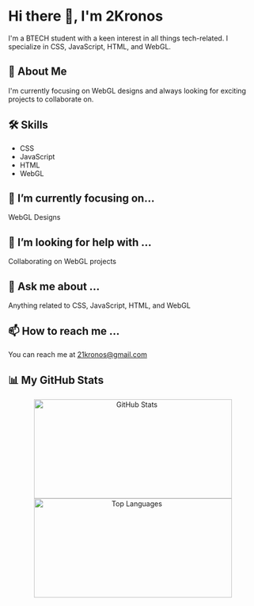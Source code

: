 # Hi there 👋, I'm 2Kronos

I'm a BTECH student with a keen interest in all things tech-related. I specialize in CSS, JavaScript, HTML, and WebGL.

## 🚀 About Me
I'm currently focusing on WebGL designs and always looking for exciting projects to collaborate on.

## 🛠 Skills
- CSS
- JavaScript
- HTML
- WebGL

## 🎯 I’m currently focusing on...
WebGL Designs

## 🤝 I’m looking for help with ...
Collaborating on WebGL projects

## 💬 Ask me about ...
Anything related to CSS, JavaScript, HTML, and WebGL

## 📫 How to reach me ...
You can reach me at 21kronos@gmail.com

## 📊 My GitHub Stats
<div align="center">
  <img src="https://github-readme-stats-ten-sigma-29.vercel.app/api?username=2Kronos&show_icons=true&theme=blue-green&include_all_commits=false&count_private=true" alt="GitHub Stats" width="400" height="200"/>
  <img src="https://github-readme-stats-ten-sigma-29.vercel.app/api/top-langs/?username=2Kronos&layout=compact&theme=tokyonight&langs_count=10" alt="Top Languages" width="400" height="200" />
</div>
